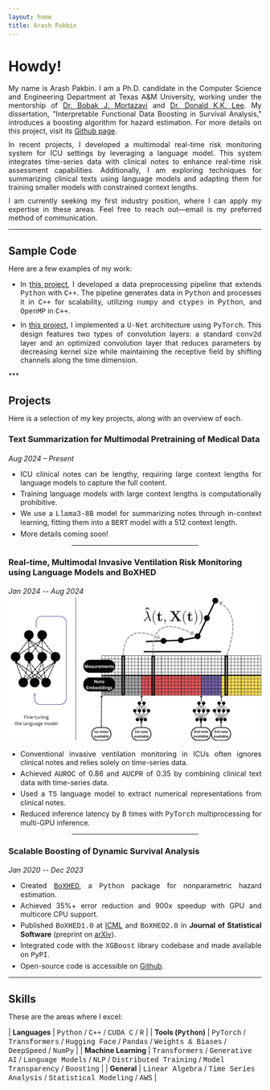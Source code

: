 ```yaml
---
layout: home
title: Arash Pakbin
---
```


# Howdy!

<div style="text-align: justify;margin-bottom: 10px;"> My name is Arash Pakbin. I am a Ph.D. candidate in the Computer Science and Engineering Department at Texas A&M University, working under the mentorship of <a href="https://engineering.tamu.edu/cse/profiles/mortazavi-bobak.html">Dr. Bobak J. Mortazavi</a> and <a href="https://goizueta.emory.edu/faculty/profiles/donald-lee">Dr. Donald K.K. Lee</a>. My dissertation, "Interpretable Functional Data Boosting in Survival Analysis," introduces a boosting algorithm for hazard estimation. For more details on this project, visit its <a href="https://github.com/BoXHED/BoXHED2.0">Github page</a>.</div>


<div style="text-align: justify;margin-bottom: 10px;"> In recent projects, I developed a multimodal real-time risk monitoring system for ICU settings by leveraging a language model. This system integrates time-series data with clinical notes to enhance real-time risk assessment capabilities. Additionally, I am exploring techniques for summarizing clinical texts using language models and adapting them for training smaller models with constrained context lengths.</div>

<div style="text-align: justify;margin-bottom: 10px;"> I am currently seeking my first industry position, where I can apply my expertise in these areas. Feel free to reach out—email is my preferred method of communication.</div>


***

<h2 style="margin-bottom: 10px;">Sample Code</h2>

<p style="margin-bottom: 10px;">Here are a few examples of my work:</p>

<ul>
  <li style="text-align: justify;margin-bottom: 10px;">In <a href="https://github.com/BoXHED/BoXHED2.0-source-code/tree/master/packages/boxhed_prep/boxhed_prep">this project</a>, I developed a data preprocessing pipeline that extends <span style="font-family: Courier New;">Python</span> with <span style="font-family: Courier New;">C++</span>. The pipeline generates data in <span style="font-family: Courier New;">Python</span> and processes it in <span style="font-family: Courier New;">C++</span> for scalability, utilizing <span style="font-family: Courier New;">numpy</span> and <span style="font-family: Courier New;">ctypes</span> in <span style="font-family: Courier New;">Python</span>, and <span style="font-family: Courier New;">OpenMP</span> in <span style="font-family: Courier New;">C++</span>.</li>
  <li style="text-align: justify;margin-bottom: 10px;">In <a href="https://github.com/apakbin/UNET-Implementation">this project</a>, I implemented a <span style="font-family: Courier New;">U-Net</span> architecture using <span style="font-family: Courier New;">PyTorch</span>. This design features two types of convolution layers: a standard <span style="font-family: Courier New;">conv2d</span> layer and an optimized convolution layer that reduces parameters by decreasing kernel size while maintaining the receptive field by shifting channels along the time dimension.
</li>
</ul>
***

<h2 style="margin-bottom: 10px;">Projects</h2>

Here is a selection of my key projects, along with an overview of each.

<h3 style="margin-bottom: 0px;">Text Summarization for Multimodal Pretraining of Medical Data</h3>
<h6 style="margin-bottom: 5px;">Aug 2024 – Present</h6>
<ul>
  <li style="text-align: justify;margin-bottom: 5px;">ICU clinical notes can be lengthy, requiring large context lengths for language models to capture the full content.</li>
  <li style="text-align: justify;margin-bottom: 5px;">Training language models with large context lengths is computationally prohibitive.</li>
  <li style="text-align: justify;margin-bottom: 5px;">We use a <span style="font-family: Courier New;">Llama3-8B</span> model for summarizing notes through in-context learning, fitting them into a <span style="font-family: Courier New;">BERT</span> model with a 512 context length.</li>
  <li style="text-align: justify;margin-bottom: 5px;">More details coming soon!</li>
</ul>

<hr style="width:50%; margin-left:25% !important; margin-right:25% !important;" />

<h3 style="margin-bottom: 0px;">Real-time, Multimodal Invasive Ventilation Risk Monitoring using Language Models and BoXHED</h3>
<h6 style="margin-bottom: 5px;">Jan 2024 -- Aug 2024</h6>
<div style="text-align: center; margin-bottom: 15px;">
        <img src="/assets/figs/mmb.png" width="600" height="auto" class="center">
</div>
<ul>
  <li style="text-align: justify;margin-bottom: 5px;">Conventional invasive ventilation monitoring in ICUs often ignores clinical notes and relies solely on time-series data.</li>
  <li style="text-align: justify;margin-bottom: 5px;">Achieved <span style="font-family: Courier New;">AUROC</span> of 0.86 and <span style="font-family: Courier New;">AUCPR</span> of 0.35 by combining clinical text data with time-series data.</li>
  <li style="text-align: justify;margin-bottom: 5px;">Used a <span style="font-family: Courier New;">T5</span> language model to extract numerical representations from clinical notes.</li>
  <li style="text-align: justify;margin-bottom: 5px;">Reduced inference latency by 8 times with <span style="font-family: Courier New;">PyTorch</span> multiprocessing for multi-GPU inference.</li>
</ul>

<hr style="width:50%; margin-left:25% !important; margin-right:25% !important;" />

<h3 style="margin-bottom: 0px;">Scalable Boosting of Dynamic Survival Analysis</h3>
<h6 style="margin-bottom: 5px;">Jan 2020 -- Dec 2023</h6>
<ul>
  <li style="text-align: justify;margin-bottom: 5px;">Created <span style="font-family: Courier New;"><a href="https://github.com/BoXHED/BoXHED2.0">BoXHED</a></span>, a <span style="font-family: Courier New;">Python</span> package for nonparametric hazard estimation.</li>
  <li style="text-align: justify;margin-bottom: 5px;">Achieved 35%+ error reduction and 900x speedup with GPU and multicore CPU support.</li>
  <li style="text-align: justify;margin-bottom: 5px;">Published <span style="font-family: Courier New;">BoXHED1.0</span> at <a href="http://proceedings.mlr.press/v119/wang20o/wang20o.pdf">ICML</a> and <span style="font-family: Courier New;">BoXHED2.0</span> in <strong>Journal of Statistical Software</strong> (preprint on <a href="https://arxiv.org/abs/2103.12591">arXiv</a>).</li>
  <li style="text-align: justify;margin-bottom: 5px;">Integrated code with the <span style="font-family: Courier New;">XGBoost</span> library codebase and made available on <span style="font-family: Courier New;">PyPI</span>.</li>
  <li style="text-align: justify;margin-bottom: 5px;">Open-source code is accessible on <a href="https://github.com/BoXHED/BoXHED2.0-source-code">Github</a>.</li>
</ul>

***

<h2 style="margin-bottom: 10px;">Skills</h2>

<p style="margin-bottom: 10px;">These are the areas where I excel:</p>

| **Languages**         | <span style="font-family: Courier New;">Python</span> / <span style="font-family: Courier New;">C++</span> / <span style="font-family: Courier New;">CUDA C</span> / <span style="font-family: Courier New;">R</span> |
| **Tools (<span style="font-family: Courier New;">Python</span>)**    | <span style="font-family: Courier New;">PyTorch</span> / <span style="font-family: Courier New;">Transformers</span> / <span style="font-family: Courier New;">Hugging Face</span> / <span style="font-family: Courier New;">Pandas</span> / <span style="font-family: Courier New;">Weights & Biases</span> / <span style="font-family: Courier New;">DeepSpeed</span> / <span style="font-family: Courier New;">NumPy</span> |
| **Machine Learning**  | <span style="font-family: Courier New;">Transformers</span> / <span style="font-family: Courier New;">Generative AI</span> / <span style="font-family: Courier New;">Language Models</span> / <span style="font-family: Courier New;">NLP</span> / <span style="font-family: Courier New;">Distributed Training</span> / <span style="font-family: Courier New;">Model Transparency</span> / <span style="font-family: Courier New;">Boosting</span> |
| **General**           | <span style="font-family: Courier New;">Linear Algebra</span> / <span style="font-family: Courier New;">Time Series Analysis</span> / <span style="font-family: Courier New;">Statistical Modeling</span> / <span style="font-family: Courier New;">AWS</span> |
